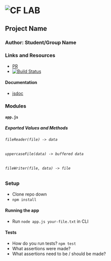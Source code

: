 ![CF](http://i.imgur.com/7v5ASc8.png) LAB
=================================================

## Project Name

### Author: Student/Group Name

### Links and Resources
* [PR](https://github.com/alex-white-401-advanced-javascript/lab-16-Event-Driven-Applications/pull/1)
* [![Build Status](https://travis-ci.com/alex-white-401-advanced-javascript/lab-16-Event-Driven-Applications.svg?branch=master)](https://travis-ci.com/alex-white-401-advanced-javascript/lab-16-Event-Driven-Applications)
<!-- * [back-end](http://xyz.com) (when applicable) -->
<!-- * [front-end](http://xyz.com) (when applicable) -->

#### Documentation
<!-- * [swagger](http://xyz.com) (API assignments only) -->
* [jsdoc](./docs/index.html)

### Modules
#### `app.js`
##### Exported Values and Methods

###### `fileReader(file) -> data`

###### `uppercaseFile(data) -> buffered data`

###### `fileWriter(file, data) -> file`

### Setup
* Clone repo down
* `npm install`
#### Running the app
* Run `node app.js your-file.txt` in CLI

#### Tests
* How do you run tests? `npm test`
* What assertions were made?
* What assertions need to be / should be made?


